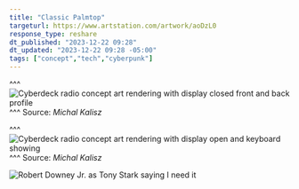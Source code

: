 ```yaml
---
title: "Classic Palmtop"
targeturl: https://www.artstation.com/artwork/aoDzL0
response_type: reshare
dt_published: "2023-12-22 09:28"
dt_updated: "2023-12-22 09:28 -05:00"
tags: ["concept","tech","cyberpunk"]
---
```


^^^
![Cyberdeck radio concept art rendering with display closed front and back profile](https://cdna.artstation.com/p/files/images/images/070/172/228/large/michal-kalisz-classicpalmtop-xen200-mk-scene07.jpg?1701906705)
^^^ Source: *Michal Kalisz*

^^^
![Cyberdeck radio concept art rendering with display open and keyboard showing](https://cdnb.artstation.com/p/files/images/images/070/172/345/large/michal-kalisz-classicpalmtop-xen200-mk-bright-03.jpg?1701907028)
^^^ Source: *Michal Kalisz*

![Robert Downey Jr. as Tony Stark saying I need it](https://media.giphy.com/media/cALkoAIov3Y9a/giphy.gif)